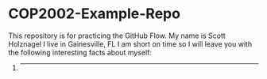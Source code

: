 # COP2002-Example-Repo
This repository is for practicing the GitHub Flow.
My name is Scott Holznagel
I live in Gainesville, FL
I am short on time so I will leave you with the following interesting facts about myself: 
1. _____
